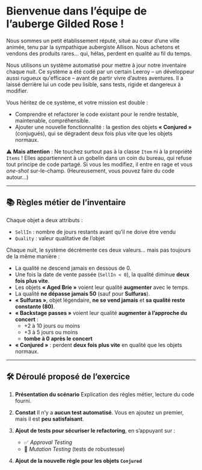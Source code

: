 # Bienvenue dans l’équipe de l’auberge Gilded Rose !

Nous sommes un petit établissement réputé, situé au cœur d’une ville animée, tenu par la sympathique aubergiste Allison.
Nous achetons et vendons des produits rares… qui, hélas, perdent en qualité au fil du temps.

Nous utilisons un système automatisé pour mettre à jour notre inventaire chaque nuit.
Ce système a été codé par un certain Leeroy – un développeur aussi rugueux qu'efficace – avant de partir vivre d’autres aventures.
Il a laissé derrière lui un code peu lisible, sans tests, rigide et dangereux à modifier.

Vous héritez de ce système, et votre mission est double :

- Comprendre et refactorer le code existant pour le rendre testable, maintenable, compréhensible.
- Ajouter une nouvelle fonctionnalité : la gestion des objets **« Conjured »** (conjugués), qui se dégradent deux fois plus vite que les objets normaux.

⚠️ **Mais attention** :
Ne touchez surtout pas à la classe `Item` ni à la propriété `Items` !
Elles appartiennent à un gobelin dans un coin du bureau, qui refuse tout principe de code partagé.
Si vous les modifiez, il entre en rage et vous *one-shot* sur-le-champ.
(Heureusement, vous pouvez faire du code autour…)

---

## 📚 Règles métier de l’inventaire

Chaque objet a deux attributs :

- `SellIn` : nombre de jours restants avant qu’il ne doive être vendu
- `Quality` : valeur qualitative de l’objet

Chaque nuit, le système décrémente ces deux valeurs… mais pas toujours de la même manière :

- La qualité ne descend jamais en dessous de 0.
- Une fois la date de vente passée (`SellIn < 0`), la qualité diminue **deux fois plus vite**.
- Les objets **« Aged Brie »** voient leur qualité **augmenter** avec le temps.
- La qualité **ne dépasse jamais 50** (sauf pour **Sulfuras**).
- **« Sulfuras »**, objet légendaire, **ne se vend jamais** et **sa qualité reste constante (80)**.
- **« Backstage passes »** voient leur qualité **augmenter à l’approche du concert** :
    - +2 à 10 jours ou moins
    - +3 à 5 jours ou moins
    - **tombe à 0 après le concert**
- **« Conjured »** : perdent **deux fois plus vite** en qualité que les objets normaux.

---

## 🛠 Déroulé proposé de l’exercice

1. **Présentation du scénario**
   Explication des règles métier, lecture du code fourni.

2. **Constat**
   Il n’y a **aucun test automatisé**. Vous en ajoutez un premier, mais il est **peu satisfaisant**.

3. **Ajout de tests pour sécuriser le refactoring**, en s’appuyant sur :
    - ✅ *Approval Testing*
    - 🧬 *Mutation Testing* (tests de robustesse)

4. **Ajout de la nouvelle règle pour les objets `Conjured`**
